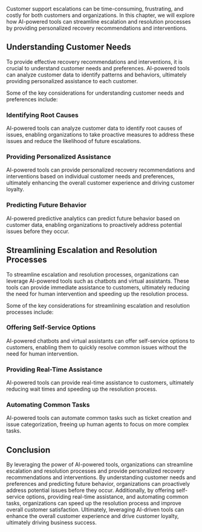 
Customer support escalations can be time-consuming, frustrating, and costly for both customers and organizations. In this chapter, we will explore how AI-powered tools can streamline escalation and resolution processes by providing personalized recovery recommendations and interventions.

Understanding Customer Needs
----------------------------

To provide effective recovery recommendations and interventions, it is crucial to understand customer needs and preferences. AI-powered tools can analyze customer data to identify patterns and behaviors, ultimately providing personalized assistance to each customer.

Some of the key considerations for understanding customer needs and preferences include:

### Identifying Root Causes

AI-powered tools can analyze customer data to identify root causes of issues, enabling organizations to take proactive measures to address these issues and reduce the likelihood of future escalations.

### Providing Personalized Assistance

AI-powered tools can provide personalized recovery recommendations and interventions based on individual customer needs and preferences, ultimately enhancing the overall customer experience and driving customer loyalty.

### Predicting Future Behavior

AI-powered predictive analytics can predict future behavior based on customer data, enabling organizations to proactively address potential issues before they occur.

Streamlining Escalation and Resolution Processes
------------------------------------------------

To streamline escalation and resolution processes, organizations can leverage AI-powered tools such as chatbots and virtual assistants. These tools can provide immediate assistance to customers, ultimately reducing the need for human intervention and speeding up the resolution process.

Some of the key considerations for streamlining escalation and resolution processes include:

### Offering Self-Service Options

AI-powered chatbots and virtual assistants can offer self-service options to customers, enabling them to quickly resolve common issues without the need for human intervention.

### Providing Real-Time Assistance

AI-powered tools can provide real-time assistance to customers, ultimately reducing wait times and speeding up the resolution process.

### Automating Common Tasks

AI-powered tools can automate common tasks such as ticket creation and issue categorization, freeing up human agents to focus on more complex tasks.

Conclusion
----------

By leveraging the power of AI-powered tools, organizations can streamline escalation and resolution processes and provide personalized recovery recommendations and interventions. By understanding customer needs and preferences and predicting future behavior, organizations can proactively address potential issues before they occur. Additionally, by offering self-service options, providing real-time assistance, and automating common tasks, organizations can speed up the resolution process and improve overall customer satisfaction. Ultimately, leveraging AI-driven tools can enhance the overall customer experience and drive customer loyalty, ultimately driving business success.
